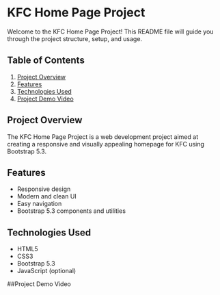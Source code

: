 # KFC Home Page Project

Welcome to the KFC Home Page Project! This README file will guide you through the project structure, setup, and usage.

## Table of Contents

1. [Project Overview](#project-overview)
2. [Features](#features)
3. [Technologies Used](#technologies-used)
4. [Project Demo Video](#project-demo-video)

## Project Overview

The KFC Home Page Project is a web development project aimed at creating a responsive and visually appealing homepage for KFC using Bootstrap 5.3.

## Features

- Responsive design
- Modern and clean UI
- Easy navigation
- Bootstrap 5.3 components and utilities

## Technologies Used

- HTML5
- CSS3
- Bootstrap 5.3
- JavaScript (optional)

##Project Demo Video

